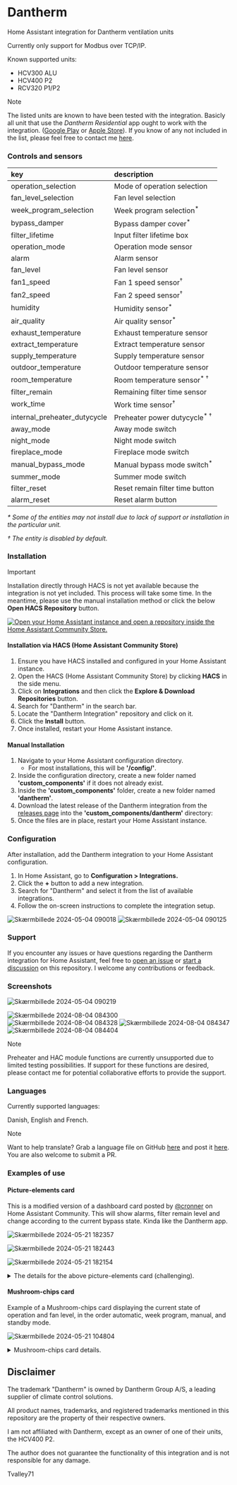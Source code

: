 # Dantherm

Home Assistant integration for Dantherm ventilation units

Currently only support for Modbus over TCP/IP.

Known supported units:

- HCV300 ALU
- HCV400 P2
- RCV320 P1/P2

> [!NOTE]
> The listed units are known to have been tested with the integration. Basicly all unit that use the _Dantherm Residential_ app ought to work with the integration.
> ([Google Play](https://play.google.com/store/apps/details?id=com.dantherm.ventilation) or [Apple Store](https://apps.apple.com/dk/app/dantherm-residential/id1368468353)).
> If you know of any not included in the list, please feel free to contact me [here](https://github.com/Tvalley71/dantherm/discussions/new?category=general).

### Controls and sensors

| key                    | description                           |
| :--------------------- | :------------------------------------ |
| operation_selection    | Mode of operation selection           |
| fan_level_selection    | Fan level selection                   |
| week_program_selection | Week program selection<sup>\*<sup>    |
| bypass_damper          | Bypass damper cover<sup>\*<sup>       |
| filter_lifetime        | Input filter lifetime box             |
| operation_mode         | Operation mode sensor                 |
| alarm                  | Alarm sensor                          |
| fan_level              | Fan level sensor                      |
| fan1_speed             | Fan 1 speed sensor<sup>&dagger;<sup>  |
| fan2_speed             | Fan 2 speed sensor<sup>&dagger;<sup>  |
| humidity               | Humidity sensor<sup>\*<sup>           |
| air_quality            | Air quality sensor<sup>\*<sup>        |
| exhaust_temperature    | Exhaust temperature sensor            |
| extract_temperature    | Extract temperature sensor            |
| supply_temperature     | Supply temperature sensor             |
| outdoor_temperature    | Outdoor temperature sensor            |
| room_temperature       | Room temperature sensor<sup>\* &dagger;<sup> |
| filter_remain          | Remaining filter time sensor          |
| work_time              | Work time sensor<sup>&dagger;<sup>    |
| internal_preheater_dutycycle | Preheater power dutycycle<sup>\* &dagger;<sup> |
| away_mode              | Away mode switch                      |
| night_mode             | Night mode switch                     |
| fireplace_mode         | Fireplace mode switch                 |
| manual_bypass_mode     | Manual bypass mode switch<sup>\*<sup> |
| summer_mode            | Summer mode switch                    |
| filter_reset           | Reset remain filter time button       |
| alarm_reset            | Reset alarm button                    |

_\* Some of the entities may not install due to lack of support or installation in the particular unit._

_&dagger; The entity is disabled by default._

### Installation

> [!IMPORTANT]
> Installation directly through HACS is not yet available because the integration is not yet included. This process will take some time. In the meantime, please use the manual installation method or click the below **Open HACS Repository** button.

<a href="https://my.home-assistant.io/redirect/hacs_repository/?owner=Tvalley71&repository=Dantherm&category=Integration"><img src="https://my.home-assistant.io/badges/hacs_repository.svg" alt="Open your Home Assistant instance and open a repository inside the Home Assistant Community Store." width="" height=""></a>

#### Installation via HACS (Home Assistant Community Store)

1. Ensure you have HACS installed and configured in your Home Assistant instance.
2. Open the HACS (Home Assistant Community Store) by clicking **HACS** in the side menu.
3. Click on **Integrations** and then click the **Explore & Download Repositories** button.
4. Search for "Dantherm" in the search bar.
5. Locate the "Dantherm Integration" repository and click on it.
6. Click the **Install** button.
7. Once installed, restart your Home Assistant instance.

#### Manual Installation

1. Navigate to your Home Assistant configuration directory.
    - For most installations, this will be **'/config/'**.
2. Inside the configuration directory, create a new folder named **'custom_components'** if it does not already exist.
3. Inside the **'custom_components'** folder, create a new folder named **'dantherm'**.
4. Download the latest release of the Dantherm integration from the [releases page](https://github.com/Tvalley71/dantherm/releases/latest) into the **'custom_components/dantherm'** directory:
5. Once the files are in place, restart your Home Assistant instance.

### Configuration

After installation, add the Dantherm integration to your Home Assistant configuration.

1. In Home Assistant, go to **Configuration > Integrations.**
2. Click the **+** button to add a new integration.
3. Search for "Dantherm" and select it from the list of available integrations.
4. Follow the on-screen instructions to complete the integration setup.

![Skærmbillede 2024-05-04 090018](https://github.com/Tvalley71/dantherm/assets/83084467/f085a769-c55c-45f1-952e-6ee8884eaad1)
![Skærmbillede 2024-05-04 090125](https://github.com/Tvalley71/dantherm/assets/83084467/1a66e37c-3c0e-498d-995f-c2bb5c778f35)

### Support

If you encounter any issues or have questions regarding the Dantherm integration for Home Assistant, feel free to [open an issue](https://github.com/Tvalley71/dantherm/issues/new) or [start a discussion](https://github.com/Tvalley71/dantherm/discussions) on this repository. I welcome any contributions or feedback.


### Screenshots

![Skærmbillede 2024-05-04 090219](https://github.com/user-attachments/assets/e8750622-f33c-4652-b3d5-33c2f3f13c54)

![Skærmbillede 2024-08-04 084300](https://github.com/user-attachments/assets/ef216a93-bdd6-4746-8515-83772554f0fe)
![Skærmbillede 2024-08-04 084328](https://github.com/user-attachments/assets/b888c8b9-53b9-45e6-8018-3e1147218ead)
![Skærmbillede 2024-08-04 084347](https://github.com/user-attachments/assets/0224a83e-b937-42e6-99d9-3e6fd0e1fe1e)
![Skærmbillede 2024-08-04 084404](https://github.com/user-attachments/assets/64e127e1-7933-46a7-8886-b5880d267788)

> [!NOTE]
> Preheater and HAC module functions are currently unsupported due to limited testing possibilities. If support for these functions are desired, please contact me for potential collaborative efforts to provide the support.

### Languages

Currently supported languages:

Danish, English and French.

> [!NOTE]
> Want to help translate? Grab a language file on GitHub [here](./custom_components/dantherm/translations) and post it [here](https://github.com/Tvalley71/dantherm/discussions/new?category=general). You are also welcome to submit a PR.

### Examples of use

#### Picture-elements card

This is a modified version of a dashboard card posted by [@cronner](https://www.github.com/cronner) on Home Assistant Community. This will show alarms, filter remain level and change according to the current bypass state. Kinda like the Dantherm app.

![Skærmbillede 2024-05-21 182357](https://github.com/Tvalley71/dantherm/assets/83084467/220edf94-71aa-4c29-abd4-c9ed191abd32)

![Skærmbillede 2024-05-21 182443](https://github.com/Tvalley71/dantherm/assets/83084467/91ab4cf7-d7cb-4df9-a602-0d8955203b70)

![Skærmbillede 2024-05-21 182154](https://github.com/Tvalley71/dantherm/assets/83084467/66fc2c18-7db1-403e-ae2b-fc32a4734d6d)


<details>

<summary>The details for the above picture-elements card (challenging).</summary>

####

I might consider creating a custom card based on this in the future.

To integrate this into your dashboard, begin by downloading and extracting this [zip file](https://github.com/Tvalley71/dantherm/files/15397672/picture-elements-card.zip). Copy the contained files into the "www" folder within your configuration directory on Home Assistant. You can use the _Samba share_ add-on, the upload feature in the _Studio Code Server_ add-on, or other preferred methods.

Next, insert the following code into your dashboard. If your Home Assistant setup uses a language other than English, make sure to modify the entity names in the code accordingly. You also need to create the below helper template sensor.

#### The code

```yaml

  - type: picture-elements
    image: /local/dantherm1.png
    elements:
      - type: image
        entity: sensor.dantherm_filter_remain_level
        state_image:
          '0': /local/dantherm4.png
          '1': /local/dantherm5.png
          '2': /local/dantherm6.png
          '3': /local/dantherm7.png
        style:
          transform: scale(1,1)
          left: 0%
          top: 0%
        tap_action:
          action: more-info
      - type: conditional
        conditions:
          - entity: switch.dantherm_summer_mode
            state: 'off'
        elements:
          - type: image
            entity: cover.dantherm_bypass_damper
            state_image:
              closed: /local/dantherm2.png
              closing: /local/dantherm2.png
              open: /local/dantherm3.png
              opening: /local/dantherm3.png
            style:
              left: 26.6%
              top: 50%
              transform: scale(0.693,0.693)
            tap_action:
              action: more-info
          - type: conditional
            conditions:
              - entity: cover.dantherm_bypass_damper
                state:
                  - closed
                  - closing
            elements:
              - type: state-label
                entity: sensor.dantherm_outdoor_temperature
                style:
                  top: 64.5%
                  left: 78%
              - type: state-label
                entity: sensor.dantherm_extract_temperature
                style:
                  top: 64.5%
                  left: 49%
              - type: state-label
                entity: sensor.dantherm_exhaust_temperature
                style:
                  top: 81%
                  left: 78%
              - type: state-label
                entity: sensor.dantherm_supply_temperature
                style:
                  top: 81%
                  left: 49%
          - type: conditional
            conditions:
              - entity: cover.dantherm_bypass_damper
                state:
                  - open
                  - opening
            elements:
              - type: state-label
                entity: sensor.dantherm_extract_temperature
                style:
                  top: 64.5%
                  left: 49%
              - type: state-label
                entity: sensor.dantherm_outdoor_temperature
                style:
                  top: 81%
                  left: 78%
      - type: conditional
        conditions:
          - entity: switch.dantherm_summer_mode
            state: 'on'
        elements:
          - type: image
            image: /local/dantherm8.png
            style:
              left: 26.6%
              top: 50%
              transform: scale(0.693,0.693)
            tap_action:
              action: none
          - type: state-label
            entity: sensor.dantherm_extract_temperature
            style:
              top: 64.5%
              left: 49%
      - type: conditional
        conditions:
          - entity: sensor.dantherm_alarm
            state_not: '0'
        elements:
          - type: state-label
            entity: sensor.dantherm_alarm
            style:
              top: 15%
              left: 50%
              width: 100%
              font-weight: bold
              text-align: center
              color: white
              background-color: red
              opacity: 70%
      - type: state-label
        entity: select.dantherm_operation_selection
        style:
          top: 45%
          left: 36%
          font-weight: bold
          text-align: center;
          font-size: 100%
      - type: state-label
        entity: sensor.dantherm_humidity
        style:
          top: 29%
          left: 38%
          font-size: 125%
      - type: state-label
        entity: select.dantherm_fan_selection
        style:
          top: 29%
          left: 63%
          font-weight: bold
          font-size: 100%

```

#### Helper template sensor.

![Skærmbillede 2024-05-04 094747](https://github.com/Tvalley71/dantherm/assets/83084467/49b4e3b5-e419-458d-ada8-ffc3a92e0395)

</details>

#### Mushroom-chips card

Example of a Mushroom-chips card displaying the current state of operation and fan level, in the order automatic, week program, manual, and standby mode.

![Skærmbillede 2024-05-21 104804](https://github.com/user-attachments/assets/2e35c5f9-46cf-4a77-a13c-56992ecccf3e)

<details>

<summary>Mushroom-chips card details.</summary>

####

The following cards need the _Mushroom_ frontend repository installed under HACS.

#### Mode of operation and fan level chips card (shown above)

```yaml

  - type: custom:mushroom-chips-card
    chips:
      - type: conditional
        conditions:
          - condition: state
            entity: sensor.dantherm_fan_level
            state_not: unavailable
        chip:
          type: entity
          entity: sensor.dantherm_fan_level
          icon_color: blue

```

#### Alert chips card

Alert chip displaying any current alert along with its descriptions. A hold action is available to attempt resetting the alarm.

```yaml

  - type: custom:mushroom-chips-card
    chips:
      - type: conditional
        conditions:
          - condition: state
            entity: sensor.dantherm_alarm
            state_not: unavailable
          - condition: state
            entity: sensor.dantherm_alarm
            state_not: '0'
        chip:
          type: entity
          entity: sensor.dantherm_alarm
          icon_color: red
          hold_action:
            action: call-service
            service: button.press
            data: {}
            target:
              entity_id: button.dantherm_reset_alarm

```

</details>

## Disclaimer

The trademark "Dantherm" is owned by Dantherm Group A/S, a leading supplier of climate control solutions.

All product names, trademarks, and registered trademarks mentioned in this repository are the property of their respective owners.

I am not affiliated with Dantherm, except as an owner of one of their units, the HCV400 P2.

The author does not guarantee the functionality of this integration and is not responsible for any damage.

Tvalley71
